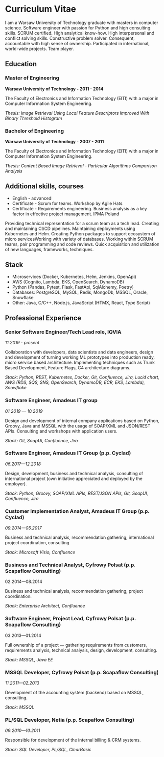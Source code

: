 # Curriculum Vitae

I am a Warsaw University of Technology graduate with masters in computer science. Software engineer with passion for Python and high consulting skills. SCRUM certified. High analytical know-how. High interpersonal and conflict solving skills. Constructive problem solver. Consequent, accountable with high sense of ownership. Participated in international, world-wide projects. Team player.

## Education

### Master of Engineering
**Warsaw University of Technology - 2011 - 2014**

The Faculty of Electronics and Information Technology (EITI) with a major in Computer Information System Engineering.

*Thesis: Image Retrieval Using Local Feature Descriptors Improved With Binary Threshold Histogram*

### Bachelor of Engineering
**Warsaw University of Technology - 2007 - 2011**

The Faculty of Electronics and Information Technology (EITI) with a major in Computer Information System Engineering.

*Thesis: Content Based Image Retrieval - Particular Algorithms Comparison Analysis*

## Additional skills, courses
- English - advanced
- Certificate - Scrum for teams. Workshop by Agile Hats
- Certificate - Requirements engineering. Business analysis as a key factor in effective project management. IPMA Poland

Providing technical representation for a scrum team as a tech lead. Creating and maintaining CI/CD pipelines. Maintaining deployments using Kubernetes and Helm. Creating Python packages to support ecosystem of micro servicesWorking with variety of databases. Working within SCRUM teams, pair programming and code reviews. Quick acquisition and utilization of new languages, frameworks, techniques.

## Stack
- Microservices (Docker, Kubernetes, Helm, Jenkins, OpenApi)
- AWS (Cognito, Lambda, EKS, OpenSearch, DynamoDB)
- Python (Pandas, Pytest, Flask, FastApi, SqlAlchemy, Poetry) 
- Databases: PostgreSQL, MySQL, Redis, MongoDb, MSSQL, Oracle, Snowflake
- Other: Java, C/C++, Node.js, JavaScript (HTMX, React, Type Script)

## Professional Experience
### Senior Software Engineer/Tech Lead role, IQVIA 
*11.2019 - present*

Collaboration with developers, data scientists and data engineers, design and development of turning working ML prototypes into production ready, micro service based architecture. Implementing techniques such as Trunk Based Development, Feature Flags, C4 architecture diagrams. 

*Stack: Python, REST, Kubernetes, Docker, Git, Confluence, Jira, Lucid chart, AWS (RDS, SQS, SNS, OpenSearch, DynamoDB, ECR, EKS, Lambda), Snowflake*

### Software Engineer, Amadeus IT group
*01.2019 — 10.2019*

Design and development of internal company applications based on Python, Groovy, Java and MSSQL with the usage of SOAP/XML and JSON/REST APIs. Consulting and workshops with application users. 

*Stack: Git, SoapUI, Confluence, Jira*

### Software Engineer, Amadeus IT Group (p.p. Cyclad)
*06.2017—12.2018*

Design, development, business and technical analysis, consulting of international project (own initiative appreciated and deployed by the employer).

*Stack: Python, Groovy, SOAP/XML APIs, REST/JSON APIs, Git, SoapUI, Confluence, Jira*

### Customer Implementation Analyst, Amadeus IT Group (p.p. Cyclad)
*09.2014—05.2017*

Business and technical analysis, recommendation gathering, international project coordination, consulting. 

*Stack: Microsoft Visio, Confluence*

### Business and Technical Analyst, Cyfrowy Polsat (p.p. Scapaflow Consulting)
02.2014—08.2014

Business and technical analysis, recommendation gathering, project coordination.

*Stack: Enterprise Architect, Confluence*

### Software Engineer, Project Lead, Cyfrowy Polsat (p.p. Scapaflow Consulting)
03.2013—01.2014

Full ownership of a project — gathering requirements from customers, requirements analysis, technical analysis, design, development, consulting. 

*Stack: MSSQL, Java EE*

### MSSQL Developer, Cyfrowy Polsat (p.p. Scapaflow Consulting)
*11.2011—02.2013*

Development of the accounting system (backend) based on MSSQL, consulting.

*Stack: MSSQL*
### PL/SQL Developer, Netia (p.p. Scapaflow Consulting)
*09.2010—10.2011*

Responsible for development of the internal billing & CRM systems.

*Stack: SQL Developer, PL/SQL, ClearBasic*
